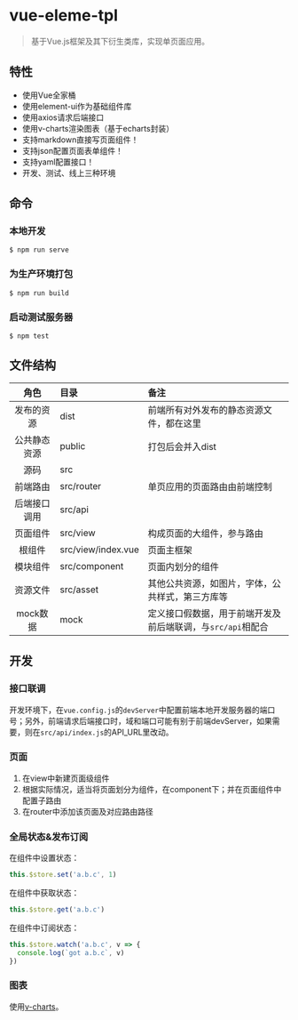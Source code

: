 # vue-eleme-tpl

> 基于Vue.js框架及其下衍生类库，实现单页面应用。

## 特性

* 使用Vue全家桶
* 使用element-ui作为基础组件库
* 使用axios请求后端接口
* 使用v-charts渲染图表（基于echarts封装）
* 支持markdown直接写页面组件！
* 支持json配置页面表单组件！
* 支持yaml配置接口！
* 开发、测试、线上三种环境

## 命令

### 本地开发

```
$ npm run serve
```

### 为生产环境打包

```
$ npm run build
```

### 启动测试服务器

```
$ npm test
```

## 文件结构

| 角色 | 目录 | 备注 |
| :---: | :--- | :--- |
| 发布的资源 | dist | 前端所有对外发布的静态资源文件，都在这里 |
| 公共静态资源 | public | 打包后会并入dist |
| 源码 | src | |
| 前端路由 | src/router | 单页应用的页面路由由前端控制 |
| 后端接口调用 | src/api | |
| 页面组件 | src/view | 构成页面的大组件，参与路由 |
| 根组件 | src/view/index.vue | 页面主框架 |
| 模块组件 | src/component | 页面内划分的组件 |
| 资源文件 | src/asset | 其他公共资源，如图片，字体，公共样式，第三方库等 |
| mock数据 | mock | 定义接口假数据，用于前端开发及前后端联调，与`src/api`相配合 |

## 开发

### 接口联调

开发环境下，在`vue.config.js`的`devServer`中配置前端本地开发服务器的端口号；另外，前端请求后端接口时，域和端口可能有别于前端devServer，如果需要，则在`src/api/index.js`的API_URL里改动。

### 页面

1. 在view中新建页面级组件
2. 根据实际情况，适当将页面划分为组件，在component下；并在页面组件中配置子路由
3. 在router中添加该页面及对应路由路径

### 全局状态&发布订阅

在组件中设置状态：

```js
this.$store.set('a.b.c', 1)
```

在组件中获取状态：

```js
this.$store.get('a.b.c')
```

在组件中订阅状态：

```js
this.$store.watch('a.b.c', v => {
  console.log(`got a.b.c`, v)
})
```

### 图表

使用[v-charts](https://v-charts.js.org)。
